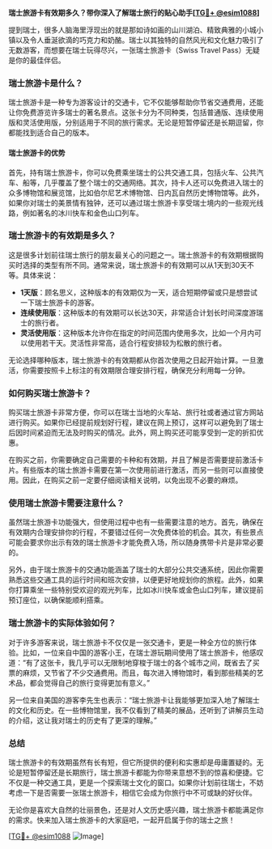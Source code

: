 **瑞士旅游卡有效期多久？带你深入了解瑞士旅行的贴心助手[[TG💪+ @esim1088](https://t.me/s/esim1088)]**

提到瑞士，很多人脑海里浮现出的就是那如诗如画的山川湖泊、精致典雅的小城小镇以及令人垂涎欲滴的巧克力和奶酪。瑞士以其独特的自然风光和文化魅力吸引了无数游客，而想要在瑞士玩得尽兴，一张瑞士旅游卡（Swiss Travel Pass）无疑是你的最佳伴侣。

### 瑞士旅游卡是什么？

瑞士旅游卡是一种专为游客设计的交通卡，它不仅能够帮助你节省交通费用，还能让你免费游览许多瑞士的著名景点。这张卡分为不同种类，包括普通版、连续使用版和灵活使用版，分别适用于不同的旅行需求。无论是短暂停留还是长期逗留，你都能找到适合自己的版本。

#### **瑞士旅游卡的优势**
首先，持有瑞士旅游卡，你可以免费乘坐瑞士的公共交通工具，包括火车、公共汽车、船等，几乎覆盖了整个瑞士的交通网络。其次，持卡人还可以免费进入瑞士的众多博物馆和展览馆，比如伯尔尼艺术博物馆、日内瓦自然历史博物馆等。此外，如果你对瑞士的美景情有独钟，还可以通过瑞士旅游卡享受瑞士境内的一些观光线路，例如著名的冰川快车和金色山口列车。

### 瑞士旅游卡的有效期是多久？

这是很多计划前往瑞士旅行的朋友最关心的问题之一。瑞士旅游卡的有效期根据购买时选择的类型有所不同。通常来说，瑞士旅游卡的有效期可以从1天到30天不等。具体来说：

- **1天版**：顾名思义，这种版本的有效期仅为一天，适合短期停留或只是想尝试一下瑞士旅游卡的游客。
- **连续使用版**：这种版本的有效期可以长达30天，非常适合计划长时间深度游瑞士的旅行者。
- **灵活使用版**：这种版本允许你在指定的时间范围内使用多次，比如一个月内可以使用若干天。灵活性非常高，适合行程安排较为松散的旅行者。

无论选择哪种版本，瑞士旅游卡的有效期都从你首次使用之日起开始计算。一旦激活，你需要按照卡上标注的有效期限合理安排行程，确保充分利用每一分钟。

### 如何购买瑞士旅游卡？

购买瑞士旅游卡非常方便，你可以在瑞士当地的火车站、旅行社或者通过官方网站进行购买。如果你已经提前规划好行程，建议在网上预订，这样可以避免到了瑞士后因时间紧迫而无法及时购买的情况。此外，网上购买还可能享受到一定的折扣优惠。

在购买之前，你需要确定自己需要的卡种和有效期，并且了解是否需要提前激活卡片。有些版本的瑞士旅游卡需要在第一次使用前进行激活，而另一些则可以直接使用。因此，在购买之前一定要仔细阅读相关说明，以免出现不必要的麻烦。

### 使用瑞士旅游卡需要注意什么？

虽然瑞士旅游卡功能强大，但使用过程中也有一些需要注意的地方。首先，确保在有效期内合理安排你的行程，不要错过任何一次免费体验的机会。其次，有些景点可能会要求你出示有效的瑞士旅游卡才能免费入场，所以随身携带卡片是非常必要的。

另外，由于瑞士旅游卡的交通功能涵盖了瑞士的大部分公共交通系统，因此你需要熟悉这些交通工具的运行时间和班次安排，以便更好地规划你的旅程。此外，如果你打算乘坐一些特别受欢迎的观光列车，比如冰川快车或金色山口列车，建议提前预订座位，以确保能顺利搭乘。

### 瑞士旅游卡的实际体验如何？

对于许多游客来说，瑞士旅游卡不仅仅是一张交通卡，更是一种全方位的旅行体验。比如，一位来自中国的游客小王，在瑞士游玩期间使用了瑞士旅游卡，他感叹道：“有了这张卡，我几乎可以无限制地穿梭于瑞士的各个城市之间，既省去了买票的麻烦，又节省了不少交通费用。而且，每次进入博物馆时，看到那些精美的艺术品，都会觉得自己的旅行变得更加有意义。”

另一位来自美国的游客李先生也表示：“瑞士旅游卡让我能够更加深入地了解瑞士的文化和历史。在一些博物馆里，我不仅看到了精美的展品，还听到了讲解员生动的介绍，这让我对瑞士的历史有了更深的理解。”

### 总结

瑞士旅游卡的有效期虽然有长有短，但它所提供的便利和实惠却是毋庸置疑的。无论是短暂停留还是长期旅行，瑞士旅游卡都能为你带来意想不到的惊喜和便捷。它不仅是一种交通工具，更是一个探索瑞士文化的窗口。如果你计划前往瑞士，不妨考虑一下是否需要一张瑞士旅游卡，相信它会成为你旅行中不可或缺的好伙伴。

无论你是喜欢大自然的壮丽景色，还是对人文历史感兴趣，瑞士旅游卡都能满足你的需求。快来加入瑞士旅游卡的大家庭吧，一起开启属于你的瑞士之旅！

[[TG💪+ @esim1088](https://t.me/s/esim1088) ![Image](https://i.postimg.cc/4NQfJmqS/Snipaste-2025-05-13-00-14-12.png)]